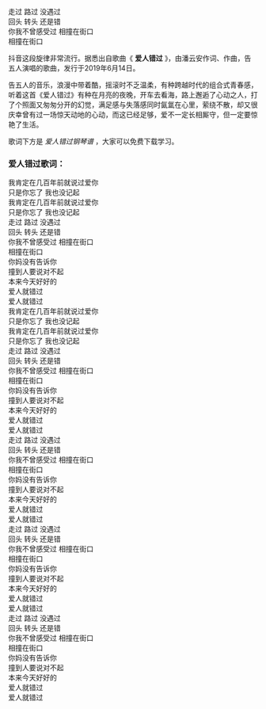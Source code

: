 

走过 路过 没遇过  
回头 转头 还是错  
你我不曾感受过 相撞在街口  
相撞在街口

抖音这段旋律非常流行。据悉出自歌曲《 **爱人错过** 》，由潘云安作词、作曲，告五人演唱的歌曲，发行于2019年6月14日。

告五人的音乐，浪漫中带着酷，摇滚时不乏温柔，有种跨越时代的组合式青春感，听着这首《爱人错过》有种在月亮的夜晚，开车去看海，路上邂逅了心动之人，打了个照面又匆匆分开的幻觉，满足感与失落感同时氤氲在心里，萦绕不散，却又很庆幸曾有过一场惊天动地的心动，而这已经足够，爱不一定长相厮守，但一定要惊艳了生活。

歌词下方是 _爱人错过钢琴谱_ ，大家可以免费下载学习。

### 爱人错过歌词：

我肯定在几百年前就说过爱你  
只是你忘了 我也没记起  
我肯定在几百年前就说过爱你  
只是你忘了 我也没记起  
走过 路过 没遇过  
回头 转头 还是错  
你我不曾感受过 相撞在街口  
相撞在街口  
你妈没有告诉你  
撞到人要说对不起  
本来今天好好的  
爱人就错过  
爱人就错过  
我肯定在几百年前就说过爱你  
只是你忘了 我也没记起  
我肯定在几百年前就说过爱你  
只是你忘了 我也没记起  
走过 路过 没遇过  
回头 转头 还是错  
你我不曾感受过 相撞在街口  
相撞在街口  
你妈没有告诉你  
撞到人要说对不起  
本来今天好好的  
爱人就错过  
爱人就错过  
走过 路过 没遇过  
回头 转头 还是错  
你我不曾感受过 相撞在街口  
相撞在街口  
你妈没有告诉你  
撞到人要说对不起  
本来今天好好的  
爱人就错过  
爱人就错过  
走过 路过 没遇过  
回头 转头 还是错  
你我不曾感受过 相撞在街口  
相撞在街口  
你妈没有告诉你  
撞到人要说对不起  
本来今天好好的  
爱人就错过  
爱人就错过  
走过 路过 没遇过  
回头 转头 还是错  
你我不曾感受过 相撞在街口  
相撞在街口  
你妈没有告诉你  
撞到人要说对不起  
本来今天好好的  
爱人就错过  
爱人就错过

